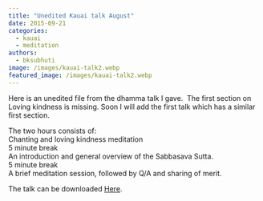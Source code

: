 ```yaml
---
title: "Unedited Kauai talk August"
date: 2015-09-21
categories: 
  - kauai
  - meditation
authors: 
  - bksubhuti
image: /images/kauai-talk2.webp
featured_image: /images/kauai-talk2.webp
---
```


Here is an unedited file from the dhamma talk I gave.  The first section on Loving kindness is missing. Soon I will add the first talk which has a similar first section.

The two hours consists of:  
Chanting and loving kindness meditation   
5 minute break  
An introduction and general overview of the Sabbasava Sutta.  
5 minute break  
A brief meditation session, followed by Q/A and sharing of merit.

The talk can be downloaded [Here](https://archive.org/details/Kauaidhammatalk).